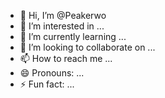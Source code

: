 - 👋 Hi, I’m @Peakerwo
- 👀 I’m interested in ...
- 🌱 I’m currently learning ...
- 💞️ I’m looking to collaborate on ...
- 📫 How to reach me ...
- 😄 Pronouns: ...
- ⚡ Fun fact: ...

<!---
Peakerwo/Peakerwo is a ✨ special ✨ repository because its `README.md` (this file) appears on your GitHub profile.
You can click the Preview link to take a look at your changes.
--->
